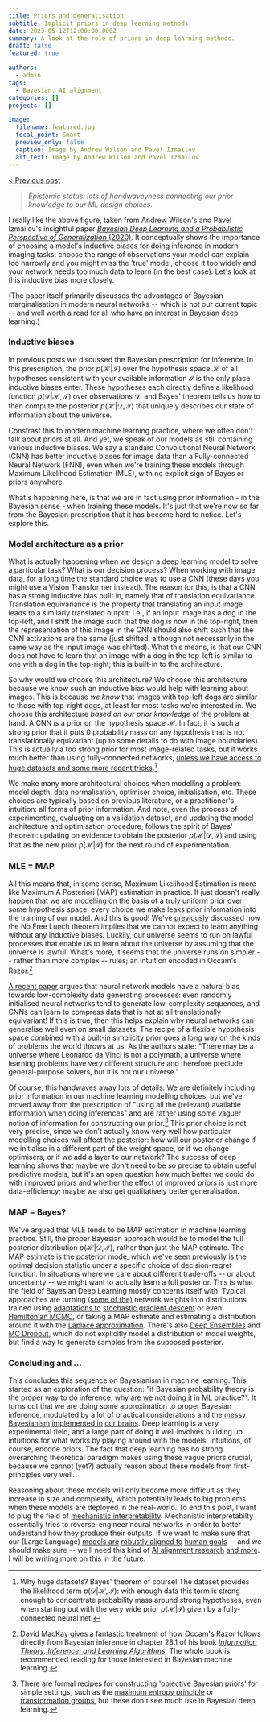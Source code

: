 ```yaml
---
title: Priors and generalisation
subtitle: Implicit priors in deep learning methods
date: 2023-05-12T12:00:00.000Z
summary: A look at the role of priors in deep learning methods.
draft: false
featured: true

authors:
  - admin
tags:
  - Bayesian, AI alignment
categories: []
projects: []

image:
  filename: featured.jpg
  focal_point: Smart
  preview_only: false
  caption: Image by Andrew Wilson and Pavel Izmailov
  alt_text: Image by Andrew Wilson and Pavel Izmailov
---
```


[< Previous post](https://www.tbbakker.nl/post/ml_priors/)

> *Epistemic status: lots of handwaveyness connecting our prior knowledge to our ML design choices.*  
  
I really like the above figure, taken from Andrew Wilson's and Pavel Izmailov's insightful paper [*Bayesian Deep Learning and a Probabilistic Perspective of Generalization* (2020)](https://arxiv.org/abs/2002.08791). It conceptually shows the importance of choosing a model's inductive biases for doing inference in modern imaging tasks: choose the range of observations your model can explain too narrowly and you might miss the 'true' model, choose it too widely and your network needs too much data to learn (in the best case). Let's look at this inductive bias more closely.  
  
(The paper itself primarily discusses the advantages of Bayesian marginalisation in modern neural networks -- which is not our current topic -- and well worth a read for all who have an interest in Bayesian deep learning.)

### Inductive biases

In previous posts we discussed the Bayesian prescription for inference. In this prescription, the prior $p(\mathcal{H}|\mathcal{I})$ over the hypothesis space $\mathcal{H}$ of all hypotheses consistent with your available information $\mathcal{I}$ is the only place inductive biases enter. These hypotheses each directly define a likelihood function $p(\mathcal{D}|\mathcal{H}, \mathcal{I})$ over observations $\mathcal{D}$, and Bayes' theorem tells us how to then compute the posterior $p(\mathcal{H}|\mathcal{D}, \mathcal{I})$ that uniquely describes our state of information about the universe.

Constrast this to modern machine learning practice, where we often don't talk about priors at all. And yet, we speak of our models as still containing various inductive biases. We say a standard Convolutional Neural Network (CNN) has better inductive biases for image data than a Fully-connected Neural Network (FNN), even when we're training these models through Maximum Likelihood Estimation (MLE), with no explicit sign of Bayes or priors anywhere. 

What's happening here, is that we are in fact using prior information - in the Bayesian sense - when training these models. It's just that we're now so far from the Bayesian prescription that it has become hard to notice. Let's explore this.

### Model architecture as a prior

What is actually happening when we design a deep learning model to solve a particular task? What is our decision process? When working with image data, for a long time the standard choice was to use a CNN (these days you might use a Vision Transformer instead). The reason for this, is that a CNN has a strong inductive bias built in, namely that of translation equivariance. Translation equivariance is the property that translating an input image leads to a similarly translated output: i.e., if an input image has a dog in the top-left, and I shift the image such that the dog is now in the top-right, then the representation of this image in the CNN should also shift such that the CNN activations are the same (just shifted, although not necessarily in the same way as the input image was shifted). What this means, is that our CNN does not have to learn that an image with a dog in the top-left is similar to one with a dog in the top-right; this is built-in to the architecture.

So why would we choose this architecture? We choose this architecture because we know such an inductive bias would help with learning about images. This is because _we know_ that images with top-left dogs are similar to those with top-right dogs, at least for most tasks we're interested in. We choose this architecture _based on our prior knowledge_ of the problem at hand. A CNN _is_ a prior on the hypothesis space $\mathcal{H}$. In fact, it is such a strong prior that it puts $0$ probability mass on any hypothesis that is not translationally equivariant (up to some details to do with image boundaries). This is actually a too strong prior for most image-related tasks, but it works much better than using fully-connected networks, [unless we have access to huge datasets and some more recent tricks](https://arxiv.org/pdf/2105.01601v1.pdf).[^1]

We make many more architectural choices when modelling a problem: model depth, data normalisation, optimiser choice, initialisation, etc. These choices are typically based on previous literature, or a practitioner's intuition: all forms of prior information. And note, even the process of experimenting, evaluating on a validation dataset, and updating the model architecture and optimisation procedure, follows the spirit of Bayes' theorem: updating on evidence to obtain the posterior $p(\mathcal{H}|\mathcal{D}, \mathcal{I})$ and using that as the new prior $p(\mathcal{H}|\mathcal{I})$ for the next round of experimentation.

### MLE = MAP

All this means that, in some sense, Maximum Likelihood Estimation is more like Maximum A Posteriori (MAP) estimation in practice. It just doesn't really happen that we are modelling on the basis of a truly uniform prior over some hypothesis space: every choice we make leaks prior information into the training of our model. And this is good! We've [previously](https://www.tbbakker.nl/post/bayes_commentary/) discussed how the No Free Lunch theorem implies that we cannot expect to learn anything without any inductive biases. Luckily, our universe seems to run on lawful processes that enable us to learn about the universe by assuming that the universe is lawful. What's more, it seems that the universe runs on simpler -- rather than more complex -- rules; an intuition encoded in Occam's Razor.[^2] 

[A recent paper](https://arxiv.org/pdf/2304.05366.pdf) argues that neural network models have a natural bias towards low-complexity data generating processes: even randomly initialised neural networks tend to generate low-complexity sequences, and CNNs can learn to compress data that is not at all translationally equivariant! If this is true, then this helps explain why neural networks can generalise well even on small datasets. The recipe of a flexible hypothesis space combined with a built-in simplicity prior goes a long way on the kinds of problems the world throws at us. As the authors state: "There may be a universe where Leonardo da Vinci is not a polymath, a universe where learning problems have very different structure and therefore preclude general-purpose solvers, but it is not our universe."

Of course, this handwaves away lots of details. We are definitely including prior information in our machine learning modelling choices, but we've moved away from the prescription of "using all the (relevant) available information when doing inferences" and are rather using some vaguer notion of information for constructing our prior.[^3] This prior choice is not very precise, since we don't actually know very well how particular modelling choices will affect the posterior: how will our posterior change if we initialise in a different part of the weight space, or if we change optimisers, or if we add a layer to our network? The success of deep learning shows that maybe we don't need to be so precise to obtain useful predictive models, but it's an open question how much better we could do with improved priors and whether the effect of improved priors is just more data-efficiency; maybe we also get qualitatively better generalisation.

### MAP = Bayes?

We've argued that MLE tends to be MAP estimation in machine learning practice. Still, the proper Bayesian approach would be to model the full posterior distribution $p(\mathcal{H}|\mathcal{D}, \mathcal{I})$, rather than just the MAP estimate. The MAP estimate is the posterior mode, which [we've seen previously](https://www.tbbakker.nl/post/bayes_ml/) is the optimal decision statistic under a specific choice of decision-regret function. In situations where we care about different trade-offs -- or about uncertainty -- we might want to actually learn a full posterior. This is what the field of Bayesian Deep Learning mostly concerns itself with. Typical approaches are turning [(some of the)](https://proceedings.mlr.press/v206/sharma23a/sharma23a.pdf) network weights into distributions trained using [adaptations to](https://www.stats.ox.ac.uk/~teh/research/compstats/WelTeh2011a.pdf) [stochastic gradient descent](https://arxiv.org/abs/1505.05424) or even [Hamiltonian MCMC](http://proceedings.mlr.press/v139/izmailov21a/izmailov21a.pdf), or taking a MAP estimate and estimating a distribution around it with the [Laplace approximation](https://arxiv.org/pdf/2106.14806.pdf). There's also [Deep Ensembles](https://arxiv.org/pdf/1612.01474v3.pdf) and [MC Dropout](https://arxiv.org/abs/1506.02142), which do not explicitly model a distribution of model weights, but find a way to generate samples from the supposed posterior.

### Concluding and ...

This concludes this sequence on Bayesianism in machine learning. This started as an exploration of the question: "if Bayesian probability theory is the proper way to do inference, why are we not doing it in ML practice?". It turns out that we are doing some approximation to proper Bayesian inference, modulated by a lot of practical considerations and the [messy Bayesianism](https://slatestarcodex.com/2017/09/05/book-review-surfing-uncertainty/) [implemented in](https://slatestarcodex.com/2017/09/06/predictive-processing-and-perceptual-control/) [our brains](https://slatestarcodex.com/2018/03/04/god-help-us-lets-try-to-understand-friston-on-free-energy/). Deep learning is a very experimental field, and a large part of doing it well involves building up intuitions for what works by playing around with the models. Intuitions, of course, encode priors. The fact that deep learning has no strong overarching theoretical paradigm makes using these vague priors crucial, because we cannot (yet?) actually reason about these models from first-principles very well.

Reasoning about these models will only become more difficult as they increase in size and complexity, which potentially leads to big problems when these models are deployed in the real-world. To end this post, I want to plug the field of [mechanistic interpretability](https://transformer-circuits.pub/2022/mech-interp-essay/index.html).  Mechanistic interpretabilty essentially tries to reverse-engineer neural networks in order to better understand how they produce their outputs. If we want to make sure that our (Large Language) [models are](https://arxiv.org/pdf/2209.00626.pdf) [robustly aligned to](https://www.alignmentforum.org/) [human goals](https://ai-alignment.com/) -- and we should make sure -- we'll need this kind of [AI alignment research](https://www.agisafetyfundamentals.com/ai-alignment-curriculum) [and more](https://vkrakovna.wordpress.com/ai-safety-resources/). I will be writing more on this in the future.


[^1]: Why huge datasets? Bayes' theorem of course! The dataset provides the likelihood term $p(\mathcal{D}|\mathcal{H}, \mathcal{I})$: with enough data this term is strong enough to concentrate probability mass around strong hypotheses, even when starting out with the very wide prior $p(\mathcal{H}|\mathcal{I})$ given by a fully-connected neural net.

[^2]: David MacKay gives a fantastic treatment of how Occam's Razor follows directly from Bayesian inference in chapter 28.1 of his book [*Information Theory, Inference, and Learning Algorithms*](https://www.inference.org.uk/itprnn/book.pdf). The whole book is recommended reading for those interested in Bayesian machine learning.

[^3]: There are formal recipes for constructing 'objective Bayesian priors' for simple settings, such as the [maximum entropy principle](https://en.wikipedia.org/wiki/Principle_of_maximum_entropy) or [transformation groups](https://bayes.wustl.edu/etj/articles/groups.pdf), but these don't see much use in Bayesian deep learning. 
